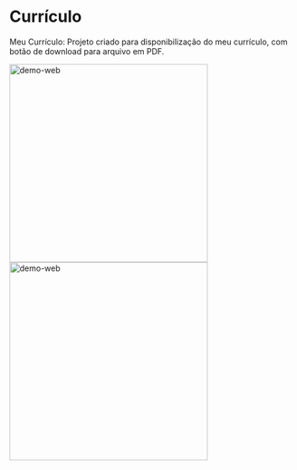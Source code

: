 # Currículo

Meu Currículo: Projeto criado para disponibilização do meu currículo, 
com botão de download para arquivo em PDF.

 <div>
  <a href="https://github.com/Curriculo">
    <img height="350" src="https://user-images.githubusercontent.com/87142746/130107133-220d212f-8fa7-4c2b-83fb-64ea013e8df0.gif" alt="demo-web" style="max-width:100%;"/>
    <img height="350" src="https://user-images.githubusercontent.com/87142746/129958608-70aef3e9-4a58-4369-9532-035c4d00059a.gif" alt="demo-web" style="max-width:100%;"/>
</div>
